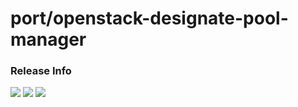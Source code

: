 # port/openstack-designate-pool-manager

### Release Info
[![](https://images.microbadger.com/badges/version/port/openstack-designate-pool-manager.svg)](http://microbadger.com/images/port/openstack-designate-pool-manager "Image info @ microbadger.com")
[![](https://images.microbadger.com/badges/image/port/openstack-designate-pool-manager.svg)](http://microbadger.com/images/port/openstack-designate-pool-manager "Image info @ microbadger.com")
[![](https://images.microbadger.com/badges/commit/port/openstack-designate-pool-manager.svg)](http://microbadger.com/images/port/openstack-designate-pool-manager "Image info @ microbadger.com")
